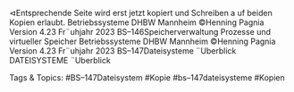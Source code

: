 ⊲Entsprechende Seite wird erst jetzt kopiert und Schreiben a uf beiden Kopien erlaubt.
Betriebssysteme DHBW Mannheim ©Henning Pagnia Version 4.23 Fr¨uhjahr 2023 BS–146Speicherverwaltung Prozesse und virtueller Speicher
Betriebssysteme DHBW Mannheim ©Henning Pagnia Version 4.23 Fr¨uhjahr 2023 BS–147Dateisysteme ¨Uberblick
DATEISYSTEME
¨Uberblick

   Tags & Topics:
   #BS–147Dateisystem
   #Kopie
   #bs–147dateisysteme
   #Kopien